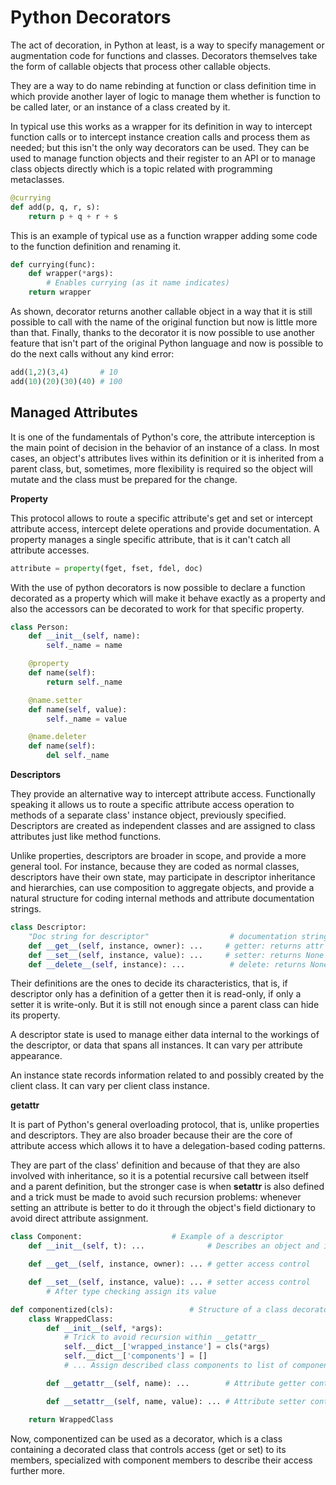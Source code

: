 # Python Decorators

The act of decoration, in Python at least, is a way to specify management or augmentation code for functions and classes.
Decorators themselves take the form of callable objects that process other callable objects.

They are a way to do name rebinding at function or class definition time in which provide another layer of logic to manage
them whether is function to be called later, or an instance of a class created by it.

In typical use this works as a wrapper for its definition in way to intercept function calls or to intercept instance
creation calls and process them as needed; but this isn't the only way decorators can be used. They can be used to manage
function objects and their register to an API or to manage class objects directly which is a topic related with programming
metaclasses.

~~~py
@currying
def add(p, q, r, s):
    return p + q + r + s
~~~

This is an example of typical use as a function wrapper adding some code to the function definition and renaming it.

~~~py
def currying(func):
    def wrapper(*args):
        # Enables currying (as it name indicates)
    return wrapper
~~~

As shown, decorator returns another callable object in a way that it is still possible to call with the name of the original
function but now is little more than that. Finally, thanks to the decorator it is now possible to use another feature that
isn't part of the original Python language and now is possible to do the next calls without any kind error:

~~~py
add(1,2)(3,4)       # 10
add(10)(20)(30)(40) # 100
~~~

## Managed Attributes ##

It is one of the fundamentals of Python's core, the attribute interception is the main point of decision in the behavior
of an instance of a class. In most cases, an object's attributes lives within its definition or it is inherited from a
parent class, but, sometimes, more flexibility is required so the object will mutate and the class must be prepared for
the change.

**Property**

This protocol allows to route a specific attribute's get and set or intercept attribute access, intercept delete operations
and provide documentation. A property manages a single specific attribute, that is it can't catch all attribute accesses.

~~~py
attribute = property(fget, fset, fdel, doc)
~~~

With the use of python decorators is now possible to declare a function decorated as a property which will make it behave
exactly as a property and also the accessors can be decorated to work for that specific property.

~~~py
class Person:
    def __init__(self, name):
        self._name = name

    @property
    def name(self):
        return self._name

    @name.setter
    def name(self, value):
        self._name = value

    @name.deleter
    def name(self):
        del self._name

~~~

**Descriptors**

They provide an alternative way to intercept attribute access. Functionally speaking it allows us to route a specific
attribute access operation to methods of a separate class' instance object, previously specified. Descriptors are created
as independent classes and are assigned to class attributes just like method functions.

Unlike properties, descriptors are broader in scope, and provide a more general tool. For instance, because they are coded
as normal classes, descriptors have their own state, may participate in descriptor inheritance and hierarchies, can use
composition to aggregate objects, and provide a natural structure for coding internal methods and attribute documentation
strings.

~~~py
class Descriptor:
    "Doc string for descriptor"                  # documentation string
    def __get__(self, instance, owner): ...     # getter: returns attr value
    def __set__(self, instance, value): ...     # setter: returns None (Nothing)
    def __delete__(self, instance): ...          # delete: returns None (Nothing)
~~~

Their definitions are the ones to decide its characteristics, that is, if descriptor only has a definition of a getter
then it is read-only, if only a setter it is write-only. But it is still not enough since a parent class can hide its
property.

A descriptor state is used to manage either data internal to the workings of the descriptor, or data that spans all instances.
It can vary per attribute appearance.

An instance state records information related to and possibly created by the client class. It can vary per client class instance.

**__getattr__**

It is part of Python's general overloading protocol, that is, unlike properties and descriptors. They are also broader because
their are the core of attribute access which allows it to have a delegation-based coding patterns.

They are part of the class' definition and because of that they are also involved with inheritance, so it is a potential
recursive call between itself and a parent definition, but the stronger case is when __setattr__ is also defined and a
trick must be made to avoid such recursion problems: whenever setting an attribute is better to do it through the object's
field dictionary to avoid direct attribute assignment.

~~~py
class Component:                    # Example of a descriptor
    def __init__(self, t): ...              # Describes an object and its type

    def __get__(self, instance, owner): ... # getter access control

    def __set__(self, instance, value): ... # setter access control
        # After type checking assign its value
~~~

~~~py
def componentized(cls):                 # Structure of a class decorator
    class WrappedClass:
        def __init__(self, *args):
            # Trick to avoid recursion within __getattr__
            self.__dict__['wrapped_instance'] = cls(*args)
            self.__dict__['components'] = []
            # ... Assign described class components to list of components

        def __getattr__(self, name): ...        # Attribute getter control

        def __setattr__(self, name, value): ... # Attribute setter control

    return WrappedClass
~~~

Now, componentized can be used as a decorator, which is a class containing a decorated class that controls access (get or set)
to its members, specialized with component members to describe their access further more.
